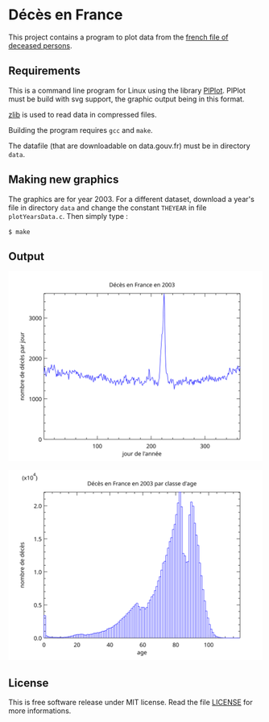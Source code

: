 # Décès en France

This project contains a program to plot data from the [french file of deceased persons](https://www.data.gouv.fr/fr/datasets/fichier-des-personnes-decedees/#_).

## Requirements

This is a command line program for Linux using the library [PlPlot](http://plplot.sourceforge.net/index.php).
PlPlot must be build with svg support, the graphic output being in this format.

[zlib](https://www.zlib.net) is used to read data in compressed files.

Building the program requires `gcc` and `make`.

The datafile (that are downloadable on data.gouv.fr) must be in directory `data`.

## Making new graphics

The graphics are for year 2003. For a different dataset, download a year's file in directory `data` and change the constant `THEYEAR` in file `plotYearsData.c`.
Then simply type :

    $ make

## Output

![number of death by day](deces_par_jour.svg)

![distribution by age](deces_par_age.svg)

## License

This is free software release under MIT license. Read the file [LICENSE](LICENSE) for more informations.
